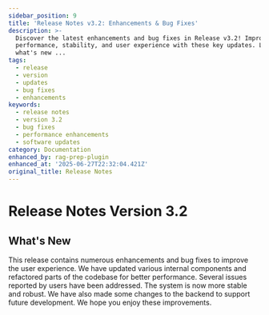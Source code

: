 ```yaml
---
sidebar_position: 9
title: 'Release Notes v3.2: Enhancements & Bug Fixes'
description: >-
  Discover the latest enhancements and bug fixes in Release v3.2! Improve
  performance, stability, and user experience with these key updates. Learn
  what's new ...
tags:
  - release
  - version
  - updates
  - bug fixes
  - enhancements
keywords:
  - release notes
  - version 3.2
  - bug fixes
  - performance enhancements
  - software updates
category: Documentation
enhanced_by: rag-prep-plugin
enhanced_at: '2025-06-27T22:32:04.421Z'
original_title: Release Notes
---
```


# Release Notes Version 3.2

## What's New

This release contains numerous enhancements and bug fixes to improve the user experience. We have updated various internal components and refactored parts of the codebase for better performance. Several issues reported by users have been addressed. The system is now more stable and robust. We have also made some changes to the backend to support future development. We hope you enjoy these improvements.
